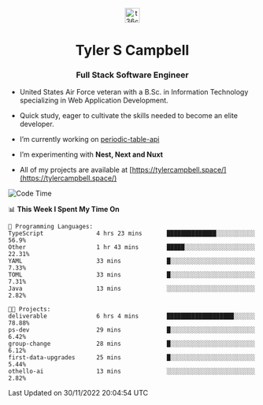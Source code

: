 <p align="center">
<a href="https://www.linkedin.com/in/t36campbell" target="blank"><img align="center" src="https://ik.imagekit.io/t36campbell/Portfolio/linkedin.png.original_m8bbGgPh6.png" alt="t36campbell" height="30" width="30" /></a>
</p>
<h1 align="center">Tyler S Campbell</h1>
<h3 align="center">Full Stack Software Engineer</h3>

* United States Air Force veteran with a B.Sc. in Information Technology specializing in Web Application Development. 

* Quick study, eager to cultivate the skills needed to become an elite developer.

* I’m currently working on [periodic-table-api](https://github.com/t36campbell/periodic-table-api)

* I’m experimenting with **Nest, Next and Nuxt**

* All of my projects are available at [https://tylercampbell.space/](https://tylercampbell.space/)

<!--START_SECTION:waka-->
![Code Time](http://img.shields.io/badge/Code%20Time-2%2C020%20hrs%2056%20mins-blue)

📊 **This Week I Spent My Time On** 

```text
💬 Programming Languages: 
TypeScript               4 hrs 23 mins       ██████████████░░░░░░░░░░░   56.9% 
Other                    1 hr 43 mins        █████░░░░░░░░░░░░░░░░░░░░   22.31% 
YAML                     33 mins             █░░░░░░░░░░░░░░░░░░░░░░░░   7.33% 
TOML                     33 mins             █░░░░░░░░░░░░░░░░░░░░░░░░   7.31% 
Java                     13 mins             ░░░░░░░░░░░░░░░░░░░░░░░░░   2.82%

🐱‍💻 Projects: 
deliverable              6 hrs 4 mins        ███████████████████░░░░░░   78.88% 
ps-dev                   29 mins             █░░░░░░░░░░░░░░░░░░░░░░░░   6.42% 
group-change             28 mins             █░░░░░░░░░░░░░░░░░░░░░░░░   6.12% 
first-data-upgrades      25 mins             █░░░░░░░░░░░░░░░░░░░░░░░░   5.44% 
othello-ai               13 mins             ░░░░░░░░░░░░░░░░░░░░░░░░░   2.82%

```


 Last Updated on 30/11/2022 20:04:54 UTC
<!--END_SECTION:waka-->
